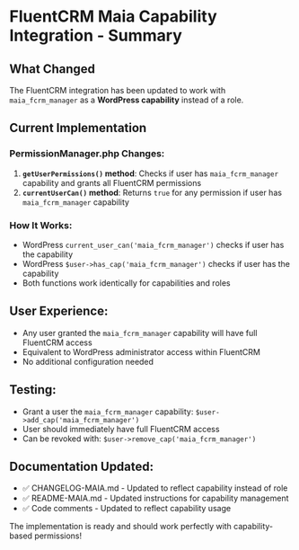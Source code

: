 # FluentCRM Maia Capability Integration - Summary

## What Changed

The FluentCRM integration has been updated to work with `maia_fcrm_manager` as a **WordPress capability** instead of a role.

## Current Implementation

### PermissionManager.php Changes:

1. **`getUserPermissions()` method**: Checks if user has `maia_fcrm_manager` capability and grants all FluentCRM permissions
2. **`currentUserCan()` method**: Returns `true` for any permission if user has `maia_fcrm_manager` capability

### How It Works:

- WordPress `current_user_can('maia_fcrm_manager')` checks if user has the capability
- WordPress `$user->has_cap('maia_fcrm_manager')` checks if user has the capability
- Both functions work identically for capabilities and roles

## User Experience:

- Any user granted the `maia_fcrm_manager` capability will have full FluentCRM access
- Equivalent to WordPress administrator access within FluentCRM
- No additional configuration needed

## Testing:

- Grant a user the `maia_fcrm_manager` capability: `$user->add_cap('maia_fcrm_manager')`
- User should immediately have full FluentCRM access
- Can be revoked with: `$user->remove_cap('maia_fcrm_manager')`

## Documentation Updated:

- ✅ CHANGELOG-MAIA.md - Updated to reflect capability instead of role
- ✅ README-MAIA.md - Updated instructions for capability management
- ✅ Code comments - Updated to reflect capability usage

The implementation is ready and should work perfectly with capability-based permissions!
